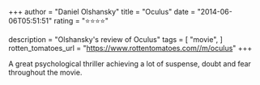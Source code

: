 +++
author = "Daniel Olshansky"
title = "Oculus"
date = "2014-06-06T05:51:51"
rating = "⭐⭐⭐⭐"

description = "Olshansky's review of Oculus"
tags = [
    "movie",
]
rotten_tomatoes_url = "https://www.rottentomatoes.com//m/oculus"
+++

A great psychological thriller achieving a lot of suspense, doubt and fear throughout the movie.
